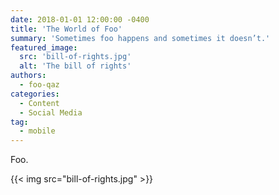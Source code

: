 ```yaml
---
date: 2018-01-01 12:00:00 -0400
title: 'The World of Foo'
summary: 'Sometimes foo happens and sometimes it doesn’t.'
featured_image:
  src: 'bill-of-rights.jpg'
  alt: 'The bill of rights'
authors:
  - foo-qaz
categories:
  - Content
  - Social Media
tag:
  - mobile
---
```


Foo.

{{< img src="bill-of-rights.jpg" >}}
